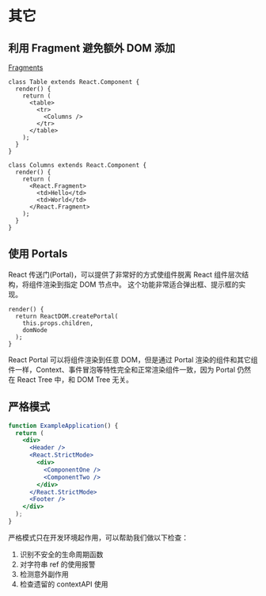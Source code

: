# 其它

## 利用 Fragment 避免额外 DOM 添加

[Fragments](https://reactjs.org/docs/fragments.html)

```JSX
class Table extends React.Component {
  render() {
    return (
      <table>
        <tr>
          <Columns />
        </tr>
      </table>
    );
  }
}

class Columns extends React.Component {
  render() {
    return (
      <React.Fragment>
        <td>Hello</td>
        <td>World</td>
      </React.Fragment>
    );
  }
}
```

## 使用 Portals

React 传送门(Portal)，可以提供了非常好的方式使组件脱离 React 组件层次结构，将组件渲染到指定 DOM 节点中。
这个功能非常适合弹出框、提示框的实现。

```JSX
render() {
  return ReactDOM.createPortal(
    this.props.children,
    domNode
  );
}
```

React Portal 可以将组件渲染到任意 DOM，但是通过 Portal 渲染的组件和其它组件一样，Context、事件冒泡等特性完全和正常渲染组件一致，因为 Portal 仍然在 React Tree 中，和 DOM Tree 无关。

## 严格模式

```jsx
function ExampleApplication() {
  return (
    <div>
      <Header />
      <React.StrictMode>
        <div>
          <ComponentOne />
          <ComponentTwo />
        </div>
      </React.StrictMode>
      <Footer />
    </div>
  );
}
```

严格模式只在开发环境起作用，可以帮助我们做以下检查：

1. 识别不安全的生命周期函数
2. 对字符串 ref 的使用报警
3. 检测意外副作用
4. 检查遗留的 contextAPI 使用
